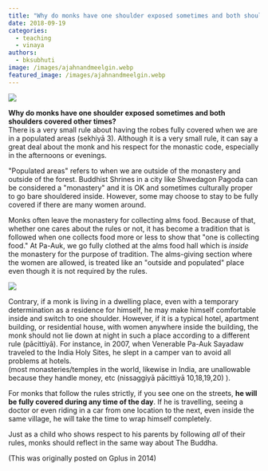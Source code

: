 ```yaml
---
title: "Why do monks have one shoulder exposed sometimes and both shoulders covered other times?"
date: 2018-09-19
categories: 
  - teaching
  - vinaya
authors: 
  - bksubhuti
image: /images/ajahnandmeelgin.webp
featured_image: /images/ajahnandmeelgin.webp
---
```


![](/images/mehianna-576x1024.webp)

**Why do monks have one shoulder exposed sometimes and both shoulders covered other times?**  
There is a very small rule about having the robes fully covered when we are in a populated areas (sekhiyā 3). Although it is a very small rule, it can say a great deal about the monk and his respect for the monastic code, especially in the afternoons or evenings.

"Populated areas" refers to when we are outside of the monastery and outside of the forest. Buddhist Shrines in a city like Shwedagon Pagoda can be considered a "monastery" and it is OK and sometimes culturally proper to go bare shouldered inside. However, some may choose to stay to be fully covered if there are many women around.

Monks often leave the monastery for collecting alms food. Because of that, whether one cares about the rules or not, it has become a tradition that is followed when one collects food more or less to show that "one is collecting food." At Pa-Auk, we go fully clothed at the alms food hall which is _inside_ the monastery for the purpose of tradition. The alms-giving section where the women are allowed, is treated like an "outside and populated" place even though it is not required by the rules.

![](/images/ajahnandmeelgin-1024x768.webp)

Contrary, if a monk is living in a dwelling place, even with a temporary determination as a residence for himself, he may make himself comfortable inside and switch to one shoulder. However, if it is a typical hotel, apartment building, or residential house, with women anywhere inside the building, the monk should not lie down at night in such a place according to a different rule (pācittiyā). For instance, in 2007, when Venerable Pa-Auk Sayadaw traveled to the India Holy Sites, he slept in a camper van to avoid all problems at hotels.  
(most monasteries/temples in the world, likewise in India, are unallowable because they handle money, etc (nissaggiyā pācittiyā 10,18,19,20) ).

For monks that follow the rules strictly, if you see one on the streets, **he will be fully covered during any time of the day**. If he is travelling, seeing a doctor or even riding in a car from one location to the next, even inside the same village, he will take the time to wrap himself completely.

Just as a child who shows respect to his parents by following _all_ of their rules, monks should reflect in the same way about The Buddha.

(This was originally posted on Gplus in 2014)